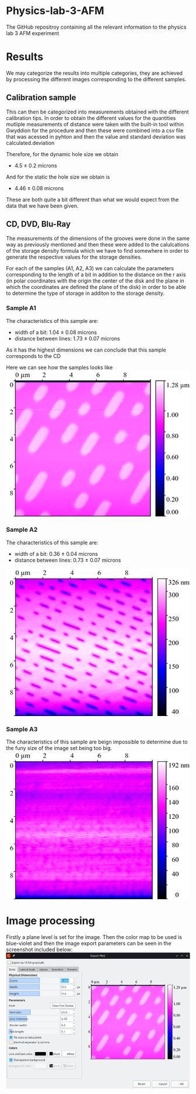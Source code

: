 # Physics-lab-3-AFM

 The GitHub repositroy containing all the relevant information to the physics lab 3 AFM experiment



# Results
We may categorize the results into multiple categories, they are achieved by processing the different images corresponding to the different samples.
## Calibration sample
This can then be categorized into measurements obtained with the different calibration tips. In order to obtain the different values for the quantities mutliple measurements of distance were taken with the built-in tool within Gwyddion for the procedure and then these were combined into a csv file that was acessed in pyhton and then the value and standard deviation was calculated.deviation  

Therefore, for the dynamic hole size we obtain

- 4.5 ± 0.2  microns

And for the static the hole size we obtain is 

- 4.46 ± 0.08 microns

These are both quite a bit different than what we would expect from the data that we have been given.


## CD, DVD, Blu-Ray 

The measurements of the dimensions of the grooves were done in the same way as previously mentioned and then these were added to the calulcations of the storage density formula which we have to find somewhere in order to generate the respective values for the storage densities.  

For each of the samples (A1, A2, A3) we can calculate the parameters corresponding to the length of a bit in addition to the distance on the r axis (in polar coordinates with the origin the center of the disk and the plane in which the coordinates are defined the plane of the disk) in order to be able to determine the type of storage in additon to the storage density.

### Sample A1
The characteristics of this sample are:

- width of a bit: 1.04 ± 0.08 microns
- distance between lines: 1.73 ± 0.07 microns

As it has the highest dimensions we can conclude that this sample corresponds to the CD

Here we can see how the samples looks like
![SampleA1](Figures/A1-center.png)

### Sample A2

The characteristics of this sample are:

- width of a bit: 0.36 ± 0.04 microns
- distance between lines: 0.73 ± 0.07 microns

![SampleA2](Figures/A2-center.png)

### Sample A3

The characteristics of this sample are beign impossible to determine due to the funy size of the image set being too big.
![SampleA3](Figures/A3-center.png)

# Image processing 

Firstly a plane level is set for the image. Then the color map to be used is blue-violet and then the image export parameters can be seen in the screenshot included below:
![Export parameters](Figures/image_params.png)

